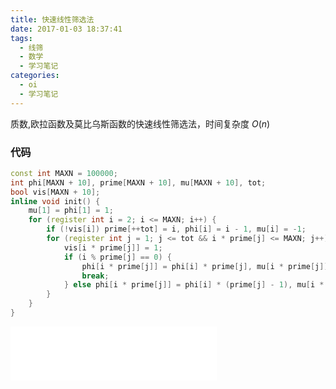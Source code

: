 ```yaml
---
title: 快速线性筛选法
date: 2017-01-03 18:37:41
tags:
  - 线筛
  - 数学
  - 学习笔记
categories:
  - oi
  - 学习笔记
---
```

质数,欧拉函数及莫比乌斯函数的快速线性筛选法，时间复杂度 $O(n)$
### 代码
``` cpp
const int MAXN = 100000;
int phi[MAXN + 10], prime[MAXN + 10], mu[MAXN + 10], tot;
bool vis[MAXN + 10];
inline void init() {
    mu[1] = phi[1] = 1;
    for (register int i = 2; i <= MAXN; i++) {
        if (!vis[i]) prime[++tot] = i, phi[i] = i - 1, mu[i] = -1;
        for (register int j = 1; j <= tot && i * prime[j] <= MAXN; j++) {
            vis[i * prime[j]] = 1;
            if (i % prime[j] == 0) {
                phi[i * prime[j]] = phi[i] * prime[j], mu[i * prime[j]] = 0;
                break;
            } else phi[i * prime[j]] = phi[i] * (prime[j] - 1), mu[i * prime[j]] = -mu[i];
        }
    }
}
```
<!-- more -->
<iframe frameborder="no" border="0" marginwidth="0" marginheight="0" width=330 height=86 src="//music.163.com/outchain/player?type=2&id=785887&auto=1&height=66"></iframe>
